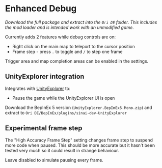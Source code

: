# Enhanced Debug

*Download the full package and extract into the `Ori DE` folder. This includes the mod loader and is intended work with an unmodified game.*

Currently adds 2 features while debug controls are on:

* Right click on the main map to teleport to the cursor position
* Frame step - press `.` to toggle and `/` to step one frame

Trigger area and map completion areas can be enabled in the settings.

## UnityExplorer integration

Integrates with [UnityExplorer](https://github.com/sinai-dev/UnityExplorer) to:

* Pause the game while the UnityExplorer UI is open

Download the BepInEx 5 version (`UnityExplorer.BepInEx5.Mono.zip`) and extract to `Ori DE/BepInEx/plugins/sinai-dev-UnityExplorer`

## Experimental frame step

The "High Accuracy Frame Step" setting changes frame step to suspend more code when paused. This should be more accurate but it hasn't been tested very much so it could result in strange behaviour.

Leave disabled to simulate pausing every frame.
